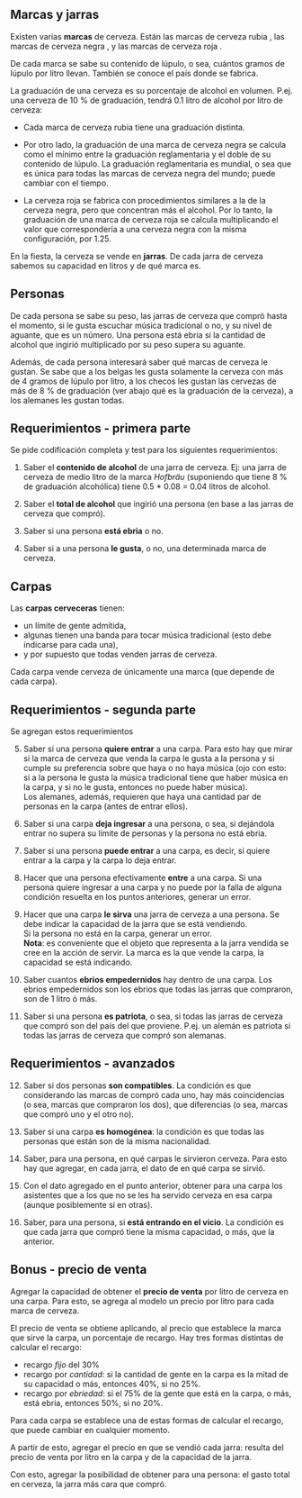 
## Marcas y jarras
Existen varias **marcas** de cerveza. Están las marcas de cerveza rubia , 
las marcas de cerveza negra , y las marcas de cerveza roja . 

De cada marca se sabe su contenido de lúpulo, o sea, cuántos gramos de lúpulo por litro llevan.
 También se conoce el país donde se fabrica.



La graduación de una cerveza es su porcentaje de alcohol en volumen. 
P.ej. una cerveza de 10 % de graduación, tendrá 0.1 litro de alcohol por litro de cerveza: 

* Cada marca de cerveza rubia tiene una graduación distinta. 
* Por otro lado, la graduación de una marca de cerveza negra se calcula como el mínimo entre
 la graduación reglamentaria y el doble de su contenido de lúpulo. La graduación reglamentaria es mundial,
  o sea que es única para todas las marcas de cerveza negra del mundo; puede cambiar con el tiempo. 
  
* La cerveza roja se fabrica con procedimientos similares a la de la cerveza negra, pero que concentran
 más el alcohol. Por lo tanto, la graduación de una marca de cerveza roja se calcula multiplicando el
  valor que correspondería a una cerveza negra con la misma configuración, por 1.25.

En la fiesta, la cerveza se vende en **jarras**. De cada jarra de cerveza sabemos su capacidad en litros
 y de qué marca es.








## Personas
De cada persona se sabe su peso, las jarras de cerveza que compró hasta el momento, si le gusta escuchar música tradicional o no, y su nivel de aguante, que es un número. Una persona está ebria si la cantidad de alcohol que ingirió multiplicado por su peso supera su aguante. 

Además, de cada persona interesará saber qué marcas de cerveza le gustan. Se sabe que a los belgas les gusta solamente la cerveza con más de 4 gramos de lúpulo por litro, a los checos les gustan las cervezas de más de 8 % de graduación (ver abajo qué es la graduación de la cerveza), a los alemanes les gustan todas.



## Requerimientos - primera parte
Se pide codificación completa y test para los siguientes requerimientos:


1. Saber el **contenido de alcohol** de una jarra de cerveza. Ej: una jarra de cerveza de medio litro de la marca _Hofbräu_ (suponiendo que tiene 8 % de graduación alcohólica) tiene 0.5 * 0.08 = 0.04 litros de alcohol.

1. Saber el **total de alcohol** que ingirió una persona (en base a las jarras de cerveza que compró).

1. Saber si una persona **está ebria** o no.

1. Saber si a una persona **le gusta**, o no, una determinada marca de cerveza.



## Carpas

Las **carpas cerveceras** tienen:
* un límite de gente admitida, 
* algunas tienen una banda para tocar música tradicional (esto debe indicarse para cada una),
* y por supuesto que todas venden jarras de cerveza. 

Cada carpa vende cerveza de únicamente una marca (que depende de cada carpa).



## Requerimientos - segunda parte

Se agregan estos requerimientos

5. Saber si una persona **quiere entrar** a una carpa. Para esto hay que mirar si la marca de cerveza que venda la carpa le gusta a la persona y si cumple su preferencia sobre que haya o no haya música (ojo con esto: si a la persona le gusta la música tradicional tiene que haber música en la carpa, y si no le gusta, entonces no puede haber música).  
Los alemanes, además, requieren que haya una cantidad par de personas en la carpa (antes de entrar ellos).

1. Saber si una carpa **deja ingresar** a una persona, o sea, si dejándola entrar no supera su límite de personas y la persona no está ebria.

1. Saber si una persona **puede entrar** a una carpa, es decir, si quiere entrar a la carpa y la carpa lo deja entrar.

1. Hacer que una persona efectivamente **entre** a una carpa. Si una persona quiere ingresar a una carpa y no puede por la falla de alguna condición resuelta en los puntos anteriores, generar un error. 

1. Hacer que una carpa **le sirva** una jarra de cerveza a una persona. Se debe indicar la capacidad de la jarra que se está vendiendo.  
Si la persona no está en la carpa, generar un error.  
**Nota**: es conveniente que el objeto que representa a la jarra vendida se cree en la acción de servir. La marca es la que vende la carpa, la capacidad se está indicando.

1. Saber cuantos **ebrios empedernidos** hay dentro de una carpa. Los ebrios empedernidos son los ebrios que todas las jarras que compraron, son de 1 litro ó más.

1. Saber si una persona **es patriota**, o sea, si todas las jarras de cerveza que compró son del país del que proviene. P.ej. un alemán es patriota si todas las jarras de cerveza que compró son alemanas.


## Requerimientos - avanzados

12. Saber si dos personas **son compatibles**. La condición es que considerando las marcas de compró cada uno, hay más coincidencias (o sea, marcas que compraron los dos), que diferencias (o sea, marcas que compró uno y el otro no).

1. Saber si una carpa **es homogénea**: la condición es que todas las personas que están son de la misma nacionalidad.

1. Saber, para una persona, en qué carpas le sirvieron cerveza. Para esto hay que agregar, en cada jarra, el dato de en qué carpa se sirvió.

1. Con el dato agregado en el punto anterior, obtener para una carpa los asistentes que a los que no se les ha servido cerveza en esa carpa (aunque posiblemente sí en otras).

1. Saber, para una persona, si **está entrando en el vicio**. La condición es que cada jarra que compró tiene la misma capacidad, o más, que la anterior.


## Bonus - precio de venta

Agregar la capacidad de obtener el **precio de venta** por litro de cerveza en una carpa. 
Para esto, se agrega al modelo un precio por litro para cada marca de cerveza.  

El precio de venta se obtiene aplicando, al precio que establece la marca que sirve la carpa, un porcentaje de recargo.
Hay tres formas distintas de calcular el recargo:
- recargo _fijo_ del 30%
- recargo por _cantidad_: si la cantidad de gente en la carpa es la mitad de su capacidad o más, entonces 40%, si no 25%.
- recargo por _ebriedad_: si el 75% de la gente que está en la carpa, o más, está ebria, entonces 50%, si no 20%.

Para cada carpa se establece una de estas formas de calcular el recargo, que puede cambiar en cualquier momento.

A partir de esto, agregar el precio en que se vendió cada jarra: resulta del precio de venta por litro en la carpa y de la capacidad de la jarra.

Con esto, agregar la posibilidad de obtener para una persona: el gasto total en cerveza, la jarra más cara que compró.


[comment]: <> (1. Agregar al modelo el **precio de costo** de una jarra de cerveza.   
Se calcula a partir del precio por litro que se establece para cada marca de cerveza; recordar que debe multiplicarse por la capacidad de la jarra.)




